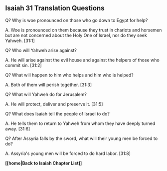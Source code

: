 ## Isaiah 31 Translation Questions ##

Q? Why is woe pronounced on those who go down to Egypt for help?

A. Woe is pronounced on them because they trust in chariots and horsemen but are not concerned about the Holy One of Israel, nor do they seek Yahweh. [31:1]

Q? Who will Yahweh arise against?

A. He will arise against the evil house and against the helpers of those who commit sin. [31:2]

Q? What will happen to him who helps and him who is helped?

A. Both of them will perish together. [31:3]

Q? What will Yahweh do for Jerusalem?

A. He will protect, deliver and preserve it. [31:5]

Q? What does Isaiah tell the people of Israel to do?

A. He tells them to return to Yahweh from whom they have deeply turned away. [31:6]

Q? After Assyria falls by the sword, what will their young men be forced to do?

A. Assyria's young men will be forced to do hard labor. [31:8]

__[[home|Back to Isaiah Chapter List]]__

